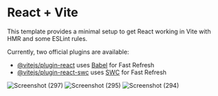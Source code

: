 # React + Vite

This template provides a minimal setup to get React working in Vite with HMR and some ESLint rules.

Currently, two official plugins are available:

- [@vitejs/plugin-react](https://github.com/vitejs/vite-plugin-react/blob/main/packages/plugin-react/README.md) uses [Babel](https://babeljs.io/) for Fast Refresh
- [@vitejs/plugin-react-swc](https://github.com/vitejs/vite-plugin-react-swc) uses [SWC](https://swc.rs/) for Fast Refresh

![Screenshot (297)](https://github.com/bishwajit-123/PaulEcommerce/assets/102013519/dd678615-963b-488c-a468-b1d68d882c8f)
![Screenshot (295)](https://github.com/bishwajit-123/PaulEcommerce/assets/102013519/6181fca5-20a6-4044-ae4e-7109da7577e9)
![Screenshot (294)](https://github.com/bishwajit-123/PaulEcommerce/assets/102013519/5c115994-678d-43d1-be37-c73ab31f867a)

